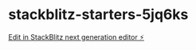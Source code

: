 # stackblitz-starters-5jq6ks

[Edit in StackBlitz next generation editor ⚡️](https://stackblitz.com/~/github.com/hartduenas08/stackblitz-starters-5jq6ks)